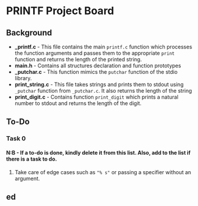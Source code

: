 # PRINTF Project Board
## Background

 - **_printf.c** - This file contains the main `printf.c` function which processes the function arguments and passes them to the appropriate `print` function and returns the length of the printed string.
 - **main.h** - Contains all structures declaration and function prototypes
 - **_putchar.c** - This function mimics the `putchar` function of the stdio library.
 - **print_string.c** - This file takes strings and prints them to stdout using `_putchar` function from `_putchar.c`. It also returns the length of the string
 - **print_digit.c** - Contains function `print_digit` which prints a natural number to stdout and returns the length of the digit.

## To-Do
### Task 0
#### N:B - If a to-do is done, kindly delete it from this list. Also, add to the list if there is a task to do.

 1. Take care of edge cases such as `"% s"`  or passing a specifier without an argument.

## ed
